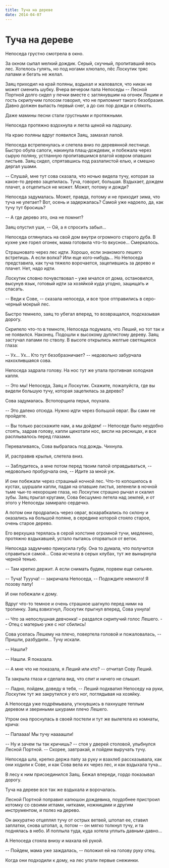 ```yaml
---
title: Туча на дереве
date: 2014-04-07
---
```

# Туча на дереве

Непоседа грустно смотрела в окно.

За окном сыпал мелкий дождик. Серый, скучный, пропитавший весь лес. Хотелось гулять, но под ногами хлюпало, пёс Лоскутик тряс лапами и бегать не желал.

Заяц приходил на край поляны, вздыхал и жаловался, что никак не может сменить шубку. Вчера вечером папа Непоседы -- Лесной Портной долго сидел у печки вместе с заглянувшим на огонек Лешим и гость скрипучим голосом говорил, что не припомнит такого безобразия. Давно должен выпасть первый снег, а до сих пор дожди и слякоть.

Даже мамины песни стали грустными и протяжными.

Непоседа протяжно вздохнула и легла щекой на ладошку.

На краю поляны вдруг появился Заяц, замахал лапой.

Непоседа встрепенулась и слетела вниз по деревянной лестнице. Быстро обула сапоги, накинула плащ-дождевик, и побежала через сырую поляну, устланную пропитавшимся влагой ковром опавших листьев. Заяц сидел, спрятавшись под разлапистой елью, и смешно дергал ушами.

-- Слушай, мне тут сова сказала, что ночью видела тучу, которая за какое-то дерево зацепилась. Туча, говорит, большая. Вздыхает, дождем плачет, а отцепиться не может. Может, потому и дожди?

Непоседа задумалась. Может, правда, потому и не приходит зима, что туча не улетает? Вот, осень и задержалась? Самой уже надоело, да, как тучу тут бросишь?

-- А где дерево это, она не помнит?

Заяц опустил уши, -- Ой, а я спросить забыл...

Непоседа оглянулась на свой дом внутри огромного старого дуба. В кухне уже горел огонек, мама готовила что-то вкусное... Смеркалось.

Страшновато через лес идти. Хорошо, если знакомого лешего встретишь. А если волка? Или еще кого-нибудь... Но Непоседа представила, как туча тяжело ворочается, зацепившись за дерево и плачет. Нет, надо идти.

Лоскутик словно почувствовал – уже мчался от дома, остановился, высунув язык, готовый идти за хозяйкой куда угодно, защищать и спасать.

-- Веди к Сове, -- сказала непоседа, и все трое отправились в серо-черный мокрый лес.

Быстро темнело, заяц то убегал вперед, то возвращался, подсказывая дорогу.

Скрипело что-то в темноте, Непоседа подумала, что Леший, но тот так и не появился. Наконец. Подошли к высокому дуплистому дереву. Заяц застучал лапами по стволу. В высоте открылись желтые светящиеся глаза:

-- Ух... Ух... Кто тут безобразничает? -- недовольно забурчала нахохлившаяся сова.

Непоседа задрала голову. На нос тут же упала противная холодная капля.

-- Это мы! Непоседа, Заяц и Лоскутик. Скажите, пожалуйста, где вы видели большую тучу, которая зацепилась за дерево?

Сова задумалась. Встопорщила перья, поухала.

-- Это далеко отсюда. Нужно идти через большой овраг.  Вы сами не пройдете.

-- Вы только расскажите нам, а мы дойдем! -- Непоседе было неудобно стоять, задрав голову, капли щекотали нос, висли на ресницах, и все расплывалось перед глазами.

Переваливаясь, Сова выбралась под дождь. Чихнула.

И, расправив крылья, слетела вниз.

-- Заблудитесь, а мне потом перед твоим папой оправдываться, -- недовольно пробурчала она, -- Идите за мной уж.

И они побежали через страшный ночной лес. Что-то копошилось в кустах, шуршали капли, падая на опавшие листья, зеленели в ночной тьме чьи-то нехорошие глаза, но Лоскутик страшно рычал и скалил зубы. Заяц прыгал кругами, Сова бесшумно летела над землей, и от этого у Непоседы замирало сердечко.

А потом они продрались через овраг, вскарабкались по склону и оказались на большой поляне, в середине которой стояло старое, очень старое дерево.

Его верхушка терялась в серой холстине огромной тучи, медленно, протяжно вздыхавшей, устало пытаясь оторваться от веток.

Непоседа задумчиво прикусила губу. Она то думала, что получится справиться самой... Сова исчезла в серых клубах, тут же вынырнула черной тенью.

-- Там крепко держит. А если снимать будем, порвем еще сильнее.

-- Туча! Туууча! -- закричала Непоседа, -- Подождите немного! Я позову папу!

И они побежали к дому.

Вдруг что-то темное и очень страшное шагнуло перед ними на тропинку. Заяц взвизгнул, Лоскутик прыгнул вперед, Сова ухнула!

-- Что за непослушная девчонка! – раздался скрипучий голос Лешего. -- Отец с матерью уже с ног сбились!

Сова уселась Лешему на плечо, повертела головой и пожаловалась, -- Пришли, разбудили... Тучу искали.

-- Нашли?

-- Нашли. Я показала.

-- А мне что не показала, я Леший или кто? -- отчитал Сову Леший.

Та закрыла глаза и сделала вид, что спит и ничего не слышит.

-- Ладно, пойдем, доведу я тебя, -- Леший подхватил Непоседу на руки, Лоскутик тут же закрутился у его ног, поглядывая на хозяйку.

А Непоседа уже подрёмывала, уткнувшись в пахнущее теплым деревом и звериными шкурами плечо Лешего.

Утром она проснулась в своей постели и тут же вылетела из комнаты, крича:

-- Папаааа! Мы тучу наааашли!

-- Ну и зачем ты так кричишь? -- стоя у дверей столовой, улыбнулся Лесной Портной. -- Скорее, завтракай, и пойдем выручать тучу.

Непоседа шла, крепко держа папу за руку и взахлеб рассказывала, как они ходили к Сове, и как Сова вела их через лес, и как вздыхала туча...

В лесу к ним присоединился Заяц. Бежал впереди, гордо показывал дорогу.

Туча на дереве все так же вздыхала и ворочалась.

Лесной Портной поправил капюшон дождевика, поудобнее пристроил котомку со своими иглами, нитками, ножницами и другим инструментом, и полез на дерево.

Он аккуратно отцеплял тучу от острых ветвей, штопал ее, ставил заплатки, снова штопал, а, потом -- он мягко толкнул тучу, и та поднялась в небо. И поплыла туда, куда хотела уплыть давным-давно...

А Непоседа стояла внизу и махала ей рукой.

-- Пойдем, мама уже заждалась, -- положил ей на голову руку отец.

Когда они подходили к дому, на лес упали первые снежинки.